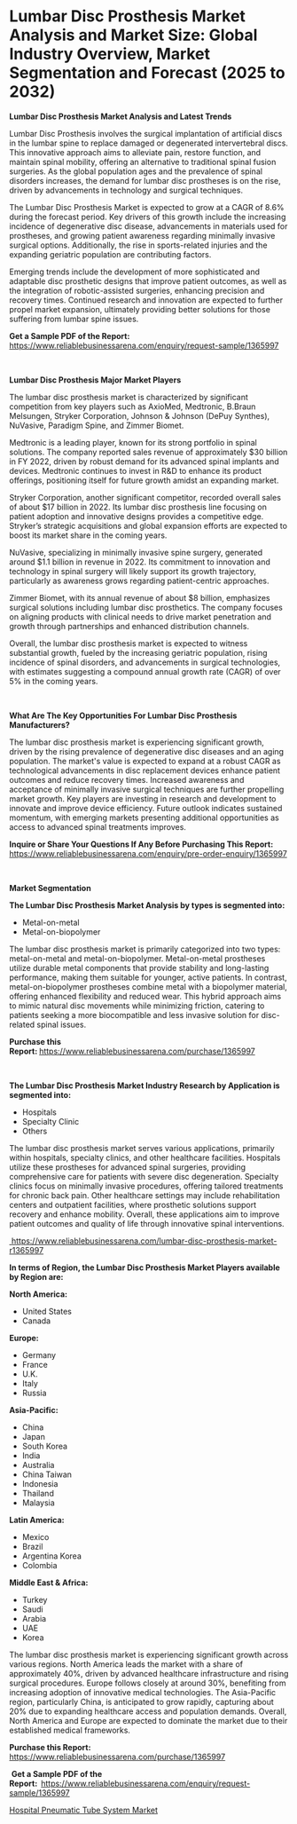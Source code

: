 <p><h1>Lumbar Disc Prosthesis Market Analysis and Market Size: Global Industry Overview, Market Segmentation and Forecast (2025 to 2032)</h1></p><p><strong>Lumbar Disc Prosthesis Market Analysis and Latest Trends</strong></p>
<p><p>Lumbar Disc Prosthesis involves the surgical implantation of artificial discs in the lumbar spine to replace damaged or degenerated intervertebral discs. This innovative approach aims to alleviate pain, restore function, and maintain spinal mobility, offering an alternative to traditional spinal fusion surgeries. As the global population ages and the prevalence of spinal disorders increases, the demand for lumbar disc prostheses is on the rise, driven by advancements in technology and surgical techniques.</p><p>The Lumbar Disc Prosthesis Market is expected to grow at a CAGR of 8.6% during the forecast period. Key drivers of this growth include the increasing incidence of degenerative disc disease, advancements in materials used for prostheses, and growing patient awareness regarding minimally invasive surgical options. Additionally, the rise in sports-related injuries and the expanding geriatric population are contributing factors. </p><p>Emerging trends include the development of more sophisticated and adaptable disc prosthetic designs that improve patient outcomes, as well as the integration of robotic-assisted surgeries, enhancing precision and recovery times. Continued research and innovation are expected to further propel market expansion, ultimately providing better solutions for those suffering from lumbar spine issues.</p></p>
<p><strong>Get a Sample PDF of the Report:&nbsp;</strong> <a href="https://www.reliablebusinessarena.com/enquiry/request-sample/1365997?utm_campaign=2667&utm_medium=2&utm_source=Github&utm_content=ia&utm_term=22032025&utm_id=lumbar-disc-prosthesis">https://www.reliablebusinessarena.com/enquiry/request-sample/1365997</a></p>
<p>&nbsp;</p>
<p><strong>Lumbar Disc Prosthesis Major Market Players</strong></p>
<p><p>The lumbar disc prosthesis market is characterized by significant competition from key players such as AxioMed, Medtronic, B.Braun Melsungen, Stryker Corporation, Johnson & Johnson (DePuy Synthes), NuVasive, Paradigm Spine, and Zimmer Biomet. </p><p>Medtronic is a leading player, known for its strong portfolio in spinal solutions. The company reported sales revenue of approximately $30 billion in FY 2022, driven by robust demand for its advanced spinal implants and devices. Medtronic continues to invest in R&D to enhance its product offerings, positioning itself for future growth amidst an expanding market.</p><p>Stryker Corporation, another significant competitor, recorded overall sales of about $17 billion in 2022. Its lumbar disc prosthesis line focusing on patient adoption and innovative designs provides a competitive edge. Stryker’s strategic acquisitions and global expansion efforts are expected to boost its market share in the coming years.</p><p>NuVasive, specializing in minimally invasive spine surgery, generated around $1.1 billion in revenue in 2022. Its commitment to innovation and technology in spinal surgery will likely support its growth trajectory, particularly as awareness grows regarding patient-centric approaches.</p><p>Zimmer Biomet, with its annual revenue of about $8 billion, emphasizes surgical solutions including lumbar disc prosthetics. The company focuses on aligning products with clinical needs to drive market penetration and growth through partnerships and enhanced distribution channels.</p><p>Overall, the lumbar disc prosthesis market is expected to witness substantial growth, fueled by the increasing geriatric population, rising incidence of spinal disorders, and advancements in surgical technologies, with estimates suggesting a compound annual growth rate (CAGR) of over 5% in the coming years.</p></p>
<p>&nbsp;</p>
<p><strong>What Are The Key Opportunities For Lumbar Disc Prosthesis Manufacturers?</strong></p>
<p><p>The lumbar disc prosthesis market is experiencing significant growth, driven by the rising prevalence of degenerative disc diseases and an aging population. The market's value is expected to expand at a robust CAGR as technological advancements in disc replacement devices enhance patient outcomes and reduce recovery times. Increased awareness and acceptance of minimally invasive surgical techniques are further propelling market growth. Key players are investing in research and development to innovate and improve device efficiency. Future outlook indicates sustained momentum, with emerging markets presenting additional opportunities as access to advanced spinal treatments improves.</p></p>
<p><strong>Inquire or Share Your Questions If Any Before Purchasing This Report:</strong> <a href="https://www.reliablebusinessarena.com/enquiry/pre-order-enquiry/1365997?utm_campaign=2667&utm_medium=2&utm_source=Github&utm_content=ia&utm_term=22032025&utm_id=lumbar-disc-prosthesis">https://www.reliablebusinessarena.com/enquiry/pre-order-enquiry/1365997</a></p>
<p>&nbsp;</p>
<p><strong>Market Segmentation</strong></p>
<p><strong>The Lumbar Disc Prosthesis Market Analysis by types is segmented into:</strong></p>
<p><ul><li>Metal-on-metal</li><li>Metal-on-biopolymer</li></ul></p>
<p><p>The lumbar disc prosthesis market is primarily categorized into two types: metal-on-metal and metal-on-biopolymer. Metal-on-metal prostheses utilize durable metal components that provide stability and long-lasting performance, making them suitable for younger, active patients. In contrast, metal-on-biopolymer prostheses combine metal with a biopolymer material, offering enhanced flexibility and reduced wear. This hybrid approach aims to mimic natural disc movements while minimizing friction, catering to patients seeking a more biocompatible and less invasive solution for disc-related spinal issues.</p></p>
<p><strong>Purchase this Report:&nbsp;</strong><a href="https://www.reliablebusinessarena.com/purchase/1365997?utm_campaign=2667&utm_medium=2&utm_source=Github&utm_content=ia&utm_term=22032025&utm_id=lumbar-disc-prosthesis">https://www.reliablebusinessarena.com/purchase/1365997</a></p>
<p>&nbsp;</p>
<p><strong>The Lumbar Disc Prosthesis Market Industry Research by Application is segmented into:</strong></p>
<p><ul><li>Hospitals</li><li>Specialty Clinic</li><li>Others</li></ul></p>
<p><p>The lumbar disc prosthesis market serves various applications, primarily within hospitals, specialty clinics, and other healthcare facilities. Hospitals utilize these prostheses for advanced spinal surgeries, providing comprehensive care for patients with severe disc degeneration. Specialty clinics focus on minimally invasive procedures, offering tailored treatments for chronic back pain. Other healthcare settings may include rehabilitation centers and outpatient facilities, where prosthetic solutions support recovery and enhance mobility. Overall, these applications aim to improve patient outcomes and quality of life through innovative spinal interventions.</p></p>
<p><a href="https://www.reliablebusinessarena.com/lumbar-disc-prosthesis-market-r1365997?utm_campaign=2667&utm_medium=2&utm_source=Github&utm_content=ia&utm_term=22032025&utm_id=lumbar-disc-prosthesis">&nbsp;https://www.reliablebusinessarena.com/lumbar-disc-prosthesis-market-r1365997</a></p>
<p><strong>In terms of Region, the Lumbar Disc Prosthesis Market Players available by Region are:</strong></p>
<p>
    <p> <strong> North America: </strong>
        <ul>
            <li>United States</li>
            <li>Canada</li>
        </ul>
        </p> 
    <p> <strong> Europe: </strong>
        <ul>
            <li>Germany</li>
            <li>France</li>
            <li>U.K.</li>
            <li>Italy</li>
            <li>Russia</li>
        </ul>
        </p> 
    <p> <strong> Asia-Pacific: </strong>
        <ul>
            <li>China</li>
            <li>Japan</li>
            <li>South Korea</li>
            <li>India</li>
            <li>Australia</li>
            <li>China Taiwan</li>
            <li>Indonesia</li>
            <li>Thailand</li>
            <li>Malaysia</li>
        </ul>
        </p> 
    <p> <strong> Latin America: </strong>
        <ul>
            <li>Mexico</li>
            <li>Brazil</li>
            <li>Argentina Korea</li>
            <li>Colombia</li>
        </ul>
        </p> 
    <p> <strong> Middle East & Africa: </strong>
        <ul>
            <li>Turkey</li>
            <li>Saudi</li>
            <li>Arabia</li>
            <li>UAE</li>
            <li>Korea</li>
        </ul>
    </p>
    </p>
<p><p>The lumbar disc prosthesis market is experiencing significant growth across various regions. North America leads the market with a share of approximately 40%, driven by advanced healthcare infrastructure and rising surgical procedures. Europe follows closely at around 30%, benefiting from increasing adoption of innovative medical technologies. The Asia-Pacific region, particularly China, is anticipated to grow rapidly, capturing about 20% due to expanding healthcare access and population demands. Overall, North America and Europe are expected to dominate the market due to their established medical frameworks.</p></p>
<p><strong>Purchase this Report: </strong><a href="https://www.reliablebusinessarena.com/purchase/1365997?utm_campaign=2667&utm_medium=2&utm_source=Github&utm_content=ia&utm_term=22032025&utm_id=lumbar-disc-prosthesis">https://www.reliablebusinessarena.com/purchase/1365997</a></p>
<p>&nbsp;<strong>Get a Sample PDF of the Report:&nbsp;&nbsp;</strong><a href="https://www.reliablebusinessarena.com/enquiry/request-sample/1365997?utm_campaign=2667&utm_medium=2&utm_source=Github&utm_content=ia&utm_term=22032025&utm_id=lumbar-disc-prosthesis">https://www.reliablebusinessarena.com/enquiry/request-sample/1365997</a></p>
<p><strong></strong></p>
<p><p><a href="https://github.com/bholdsfofie/Market-Research-Report-List-1/blob/main/hospital-pneumatic-tube-system-market.md?utm_campaign=2667&utm_medium=2&utm_source=Github&utm_content=ia&utm_term=22032025&utm_id=lumbar-disc-prosthesis">Hospital Pneumatic Tube System Market</a></p></p>